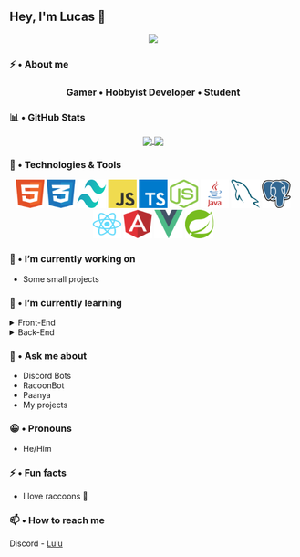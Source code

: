## Hey, I'm Lucas 👋

<p align="center">
  <img width="800" src="https://repository-images.githubusercontent.com/302617083/fb5cbc00-0a67-11eb-9c37-3f829f3f7382">
</p>

### ⚡ • About me

<h3 align="center">
  <b>Gamer • Hobbyist Developer • Student</b>
</h3>

### 📊 • GitHub Stats

<div align="center">
  <a href="https://github.com/Heyimlulu">
    <img align="center" src="https://github-readme-stats.vercel.app/api/top-langs/?username=Heyimlulu&theme=dark&hide_border=0&title_color=3CCF91&langs_count=5&hide=Handlebars,PHP,PowerShell,C%23,Batchfile" />
  </a>
  <a href="https://github.com/Heyimlulu">
    <img align="center" src="https://github-readme-stats.vercel.app/api?username=Heyimlulu&theme=dark&show_icons=true&hide_border=0&title_color=3CCF91" />
  </a>
</div>

### 🔧 • Technologies & Tools

<div align="center">
<span>
  <img width="50" height="50" src="https://github.com/Heyimlulu/Heyimlulu/blob/main/assets/html.svg" />
</span>
<span>
  <img width="50" height="50" src="https://github.com/Heyimlulu/Heyimlulu/blob/main/assets/css.svg" />
</span>
<span>
  <img width="50" height="50" src="https://github.com/Heyimlulu/Heyimlulu/blob/main/assets/tailwindcss.svg" />
</span>
<span>
  <img width="50" height="50" src="https://github.com/Heyimlulu/Heyimlulu/blob/main/assets/javascript.svg" />
</span>
<span>
  <img width="50" height="50" src="https://github.com/Heyimlulu/Heyimlulu/blob/main/assets/typescript.svg" />
</span>
<span>
  <img width="50" height="50" src="https://github.com/Heyimlulu/Heyimlulu/blob/main/assets/nodejs.svg" />
</span>
<span>
  <img width="50" height="50" src="https://github.com/Heyimlulu/Heyimlulu/blob/main/assets/java.svg" />
</span>
<span>
  <img width="50" height="50" src="https://github.com/Heyimlulu/Heyimlulu/blob/main/assets/mysql.svg" />
</span>
<span>
  <img width="50" height="50" src="https://github.com/Heyimlulu/Heyimlulu/blob/main/assets/postgresql.svg" />
</span>
<span>
  <img width="50" height="50" src="https://github.com/Heyimlulu/Heyimlulu/blob/main/assets/react.svg" />
</span>
<span>
  <img width="50" height="50" src="https://github.com/Heyimlulu/Heyimlulu/blob/main/assets/angular.svg" />
</span>
<span>
  <img width="50" height="50" src="https://github.com/Heyimlulu/Heyimlulu/blob/main/assets/vue-js.svg" />
</span>
<span>
  <img width="50" height="50" src="https://github.com/Heyimlulu/Heyimlulu/blob/main/assets/spring.svg" />
</span>
</div>

### 🔭 • I’m currently working on

- Some small projects

### 🌱 • I’m currently learning

<details>
<summary>Front-End</summary>
  
- ReactJS
- VueJS / Nuxt.js
- Angular
- Typescript
- SASS (SCSS)
  
</details>

<details>
<summary>Back-End</summary>
  
- Java
- Spring Boot
- Maven
- MySQL
- REST APIs
  
</details>

### 💬 • Ask me about

- Discord Bots
- RacoonBot
- Paanya
- My projects

### 😀 • Pronouns

- He/Him

### ⚡ • Fun facts

- I love raccoons 🦝

### 📫 • How to reach me

Discord - [Lulu](https://discord.com/users/265896171384340480)
